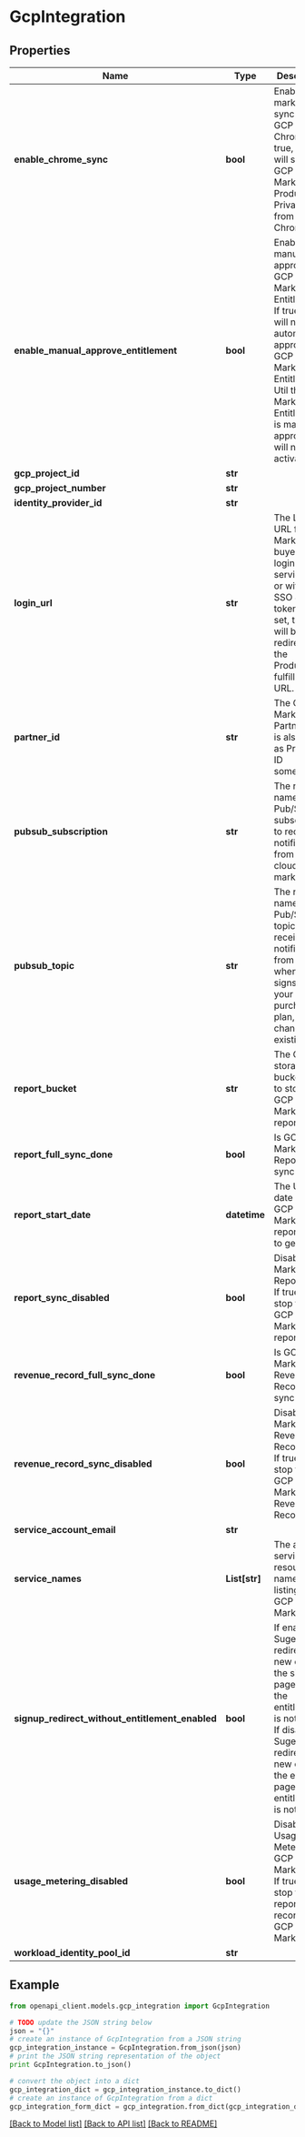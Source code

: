 # GcpIntegration


## Properties
Name | Type | Description | Notes
------------ | ------------- | ------------- | -------------
**enable_chrome_sync** | **bool** | Enable GCP marketplace sync from GCP Chrome. If true, Suger will sync GCP Marketplace Product &amp; Private Offer from GCP Chrome. | [optional] 
**enable_manual_approve_entitlement** | **bool** | Enable manually approve the GCP Marketplace Entitlement. If true, Suger will not automatically approve the GCP Marketplace Entitlement. Util the GCP Marketplace Entitlement is manually approved, it will not be activated. | [optional] 
**gcp_project_id** | **str** |  | [optional] 
**gcp_project_number** | **str** |  | [optional] 
**identity_provider_id** | **str** |  | [optional] 
**login_url** | **str** | The Login URL for GCP Marketplace buyers to login to your service with or without SSO JWT token. If not set, the login will be redirected to the Product&#39;s fulfillment URL. | [optional] 
**partner_id** | **str** | The GCP Marketplace Partner ID, it is also called as Provider ID somewhere. | [optional] 
**pubsub_subscription** | **str** | The resource name of the Pub/Sub subscription to receive notifications from Google cloud marketplace. | [optional] 
**pubsub_topic** | **str** | The resource name of the Pub/Sub topic to receive notifications from Google when a user signs up for your service, purchases a plan, or changes an existing plan. | [optional] 
**report_bucket** | **str** | The GCP storage bucket name to store the GCP Marketplace reports. | [optional] 
**report_full_sync_done** | **bool** | Is GCP Marketplace Report full-sync done. | [optional] 
**report_start_date** | **datetime** | The UTC date when GCP Marketplace reports start to generate. | [optional] 
**report_sync_disabled** | **bool** | Disable GCP Marketplace Report sync. If true, Suger stop to sync GCP Marketplace reports. | [optional] 
**revenue_record_full_sync_done** | **bool** | Is GCP Marketplace Revenue Record full-sync done. | [optional] 
**revenue_record_sync_disabled** | **bool** | Disable GCP Marketplace Revenue Record sync. If true, Suger stop to sync GCP Marketplace Revenue Records. | [optional] 
**service_account_email** | **str** |  | [optional] 
**service_names** | **List[str]** | The array of service resource names of the listings in GCP Marketplace. | [optional] 
**signup_redirect_without_entitlement_enabled** | **bool** | If enabled, Suger will redirect the new client to the signup page even the entitlement is not found. If disabled, Suger will redirect the new client to the error page if the entitlement is not found. | [optional] 
**usage_metering_disabled** | **bool** | Disable Usage Metering to GCP Marketplace. If true, Suger stop to report usage records to GCP Marketplace. | [optional] 
**workload_identity_pool_id** | **str** |  | [optional] 

## Example

```python
from openapi_client.models.gcp_integration import GcpIntegration

# TODO update the JSON string below
json = "{}"
# create an instance of GcpIntegration from a JSON string
gcp_integration_instance = GcpIntegration.from_json(json)
# print the JSON string representation of the object
print GcpIntegration.to_json()

# convert the object into a dict
gcp_integration_dict = gcp_integration_instance.to_dict()
# create an instance of GcpIntegration from a dict
gcp_integration_form_dict = gcp_integration.from_dict(gcp_integration_dict)
```
[[Back to Model list]](../README.md#documentation-for-models) [[Back to API list]](../README.md#documentation-for-api-endpoints) [[Back to README]](../README.md)


